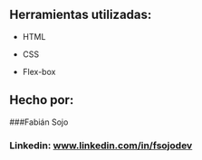 ## Herramientas utilizadas:

* HTML

* CSS

* Flex-box

## Hecho por:

###Fabián Sojo

### Linkedin: www.linkedin.com/in/fsojodev
